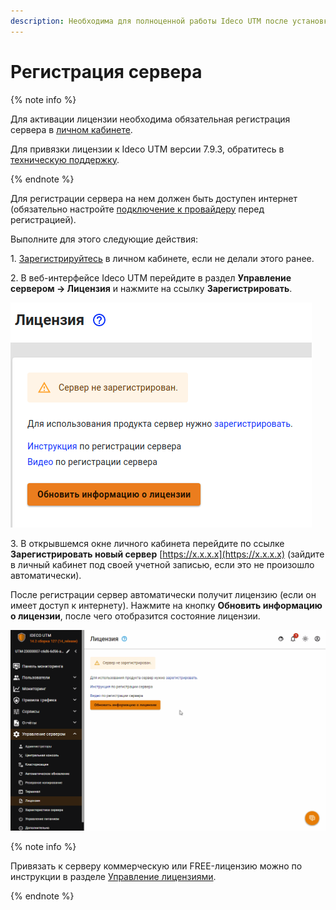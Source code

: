 ```yaml
---
description: Необходима для полноценной работы Ideco UTM после установки.
---
```


# Регистрация сервера

{% note info %}

Для активации лицензии необходима обязательная регистрация сервера в [личном кабинете](https://my.ideco.ru/#/login/?next=/utm/license/).

Для привязки лицензии к Ideco UTM версии 7.9.3, обратитесь в [техническую поддержку](../general/technical-support.md).

{% endnote %}

Для регистрации сервера на нем должен быть доступен интернет (обязательно настройте [подключение к провайдеру](../settings/services/connection-to-provider/ethernet-connection.md) перед регистрацией).

Выполните для этого следующие действия:

1\. [Зарегистрируйтесь](https://my.ideco.ru/#/login/?next=/utm/license/) в личном кабинете, если не делали этого ранее.

2\. В веб-интерфейсе Ideco UTM перейдите в раздел **Управление сервером -> Лицензия** и нажмите на ссылку **Зарегистрировать**.

![](../../_images/addlicence9.11.png)

3\. В открывшемся окне личного кабинета перейдите по ссылке **Зарегистрировать новый сервер** [https://x.x.x.x](https://x.x.x.x) (зайдите в личный кабинет под своей учетной записью, если это не произошло автоматически).

После регистрации сервер автоматически получит лицензию (если он имеет доступ к интернету). Нажмите на кнопку **Обновить информацию о лицензии**, после чего отобразится состояние лицензии.

![](../../_images/add-license.gif)

{% note info %}

Привязать к серверу коммерческую или FREE-лицензию можно по инструкции в разделе [Управление лицензиями](license-management.md).

{% endnote %}


